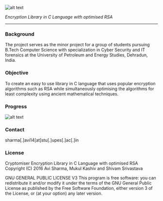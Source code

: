 
![alt text](http://i.imgur.com/m1jDljW.jpg "Cryptomiser")

*Encryption Library in C Language with optimised RSA*
***
### Background
The project serves as the minor project for a group of students pursuing B.Tech Computer Science with specialization in Cyber Security and IT forensics at the University of Petroleum and Energy Studies, Dehradun, India.

### Objective
To create an easy to use library in C language that uses popular encryption algorithms such as RSA while simultaneously optimising the algorithms for least complexity using ancient mathematical techniques.

### Progress
![alt text](http://i.imgur.com/WLnNCbZ.jpg "Complexity graph")

### Contact
sharma[.]avi14[at]stu[.]upes[.]ac[.]in

### License
Cryptomiser Encryption Library in C Language with optimised RSA
Copyright (C) 2016  Avi Sharma, Mukul Kashiv and Shivam Srivastava

GNU GENERAL PUBLIC LICENSE V3
This program is free software: you can redistribute it and/or modify it under the terms of the GNU General Public License as published by the Free Software Foundation, either version 3 of the License, or (at your option) any later version.
